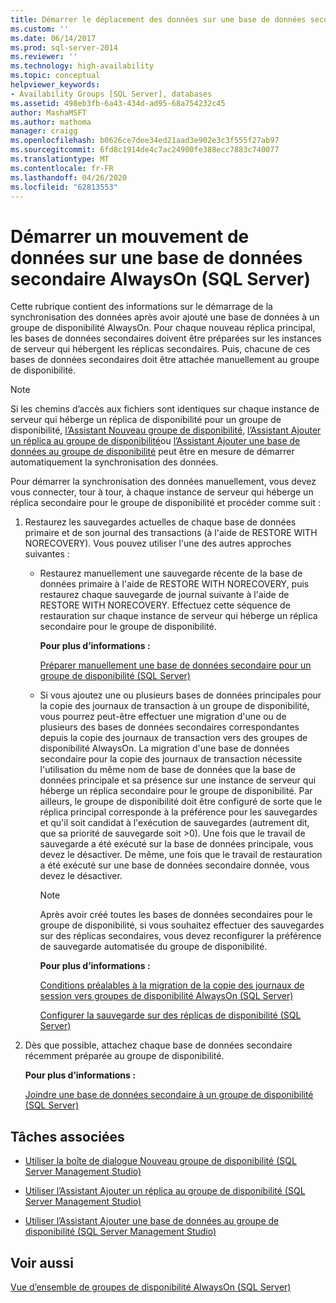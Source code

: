 ```yaml
---
title: Démarrer le déplacement des données sur une base de données secondaire AlwaysOn (SQL Server) | Microsoft Docs
ms.custom: ''
ms.date: 06/14/2017
ms.prod: sql-server-2014
ms.reviewer: ''
ms.technology: high-availability
ms.topic: conceptual
helpviewer_keywords:
- Availability Groups [SQL Server], databases
ms.assetid: 498eb3fb-6a43-434d-ad95-68a754232c45
author: MashaMSFT
ms.author: mathoma
manager: craigg
ms.openlocfilehash: b0626ce7dee34ed21aad3e902e3c3f555f27ab97
ms.sourcegitcommit: 6fd8c1914de4c7ac24900fe388ecc7883c740077
ms.translationtype: MT
ms.contentlocale: fr-FR
ms.lasthandoff: 04/26/2020
ms.locfileid: "62813553"
---
```

# <a name="start-data-movement-on-an-alwayson-secondary-database-sql-server"></a>Démarrer un mouvement de données sur une base de données secondaire AlwaysOn (SQL Server)
  Cette rubrique contient des informations sur le démarrage de la synchronisation des données après avoir ajouté une base de données à un groupe de disponibilité AlwaysOn. Pour chaque nouveau réplica principal, les bases de données secondaires doivent être préparées sur les instances de serveur qui hébergent les réplicas secondaires. Puis, chacune de ces bases de données secondaires doit être attachée manuellement au groupe de disponibilité.  
  
> [!NOTE]  
>  Si les chemins d’accès aux fichiers sont identiques sur chaque instance de serveur qui héberge un réplica de disponibilité pour un groupe de disponibilité, [l’Assistant Nouveau groupe de disponibilité](use-the-availability-group-wizard-sql-server-management-studio.md), [l’Assistant Ajouter un réplica au groupe de disponibilité](use-the-add-replica-to-availability-group-wizard-sql-server-management-studio.md)ou [l’Assistant Ajouter une base de données au groupe de disponibilité](availability-group-add-database-to-group-wizard.md) peut être en mesure de démarrer automatiquement la synchronisation des données.  
  
 Pour démarrer la synchronisation des données manuellement, vous devez vous connecter, tour à tour, à chaque instance de serveur qui héberge un réplica secondaire pour le groupe de disponibilité et procéder comme suit :  
  
1.  Restaurez les sauvegardes actuelles de chaque base de données primaire et de son journal des transactions (à l'aide de RESTORE WITH NORECOVERY). Vous pouvez utiliser l'une des autres approches suivantes :  
  
    -   Restaurez manuellement une sauvegarde récente de la base de données primaire à l'aide de RESTORE WITH NORECOVERY, puis restaurez chaque sauvegarde de journal suivante à l'aide de RESTORE WITH NORECOVERY. Effectuez cette séquence de restauration sur chaque instance de serveur qui héberge un réplica secondaire pour le groupe de disponibilité.  
  
         **Pour plus d’informations :**  
  
         [Préparer manuellement une base de données secondaire pour un groupe de disponibilité &#40;SQL Server&#41;](manually-prepare-a-secondary-database-for-an-availability-group-sql-server.md)  
  
    -   Si vous ajoutez une ou plusieurs bases de données principales pour la copie des journaux de transaction à un groupe de disponibilité, vous pourrez peut-être effectuer une migration d'une ou de plusieurs des bases de données secondaires correspondantes depuis la copie des journaux de transaction vers des groupes de disponibilité AlwaysOn. La migration d'une base de données secondaire pour la copie des journaux de transaction nécessite l'utilisation du même nom de base de données que la base de données principale et sa présence sur une instance de serveur qui héberge un réplica secondaire pour le groupe de disponibilité. Par ailleurs, le groupe de disponibilité doit être configuré de sorte que le réplica principal corresponde à la préférence pour les sauvegardes et qu'il soit candidat à l'exécution de sauvegardes (autrement dit, que sa priorité de sauvegarde soit >0). Une fois que le travail de sauvegarde a été exécuté sur la base de données principale, vous devez le désactiver. De même, une fois que le travail de restauration a été exécuté sur une base de données secondaire donnée, vous devez le désactiver.  
  
        > [!NOTE]  
        >  Après avoir créé toutes les bases de données secondaires pour le groupe de disponibilité, si vous souhaitez effectuer des sauvegardes sur des réplicas secondaires, vous devez reconfigurer la préférence de sauvegarde automatisée du groupe de disponibilité.  
  
         **Pour plus d’informations :**  
  
         [Conditions préalables à la migration de la copie des journaux de session vers groupes de disponibilité AlwaysOn &#40;SQL Server&#41;](prereqs-migrating-log-shipping-to-always-on-availability-groups.md)  
  
         [Configurer la sauvegarde sur des réplicas de disponibilité &#40;SQL Server&#41;](configure-backup-on-availability-replicas-sql-server.md)  
  
2.  Dès que possible, attachez chaque base de données secondaire récemment préparée au groupe de disponibilité.  
  
     **Pour plus d’informations :**  
  
     [Joindre une base de données secondaire à un groupe de disponibilité &#40;SQL Server&#41;](join-a-secondary-database-to-an-availability-group-sql-server.md)  
  
##  <a name="related-tasks"></a><a name="LaunchWiz"></a> Tâches associées  
  
-   [Utiliser la boîte de dialogue Nouveau groupe de disponibilité &#40;SQL Server Management Studio&#41;](use-the-new-availability-group-dialog-box-sql-server-management-studio.md)  
  
-   [Utiliser l’Assistant Ajouter un réplica au groupe de disponibilité &#40;SQL Server Management Studio&#41;](use-the-add-replica-to-availability-group-wizard-sql-server-management-studio.md)  
  
-   [Utiliser l’Assistant Ajouter une base de données au groupe de disponibilité &#40;SQL Server Management Studio&#41;](availability-group-add-database-to-group-wizard.md)  
  
## <a name="see-also"></a>Voir aussi  
 [Vue d’ensemble de groupes de disponibilité AlwaysOn &#40;SQL Server&#41;](overview-of-always-on-availability-groups-sql-server.md)  
  
  
